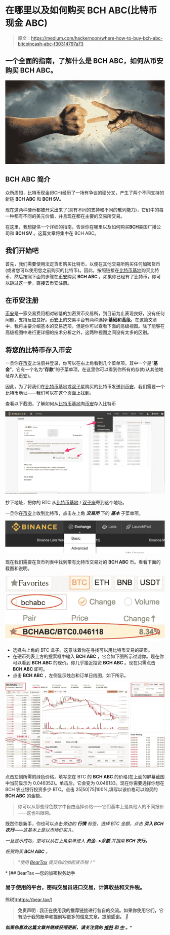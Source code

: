 # 在哪里以及如何购买 BCH ABC(比特币现金 ABC)

> 原文：<https://medium.com/hackernoon/where-how-to-buy-bch-abc-bitcoincash-abc-f30314797a73>

## 一个全面的指南，了解什么是 BCH ABC，如何从币安购买 BCH ABC。

![](img/7f5b1cadbfc361efe380862a27593727.png)

## BCH ABC 简介

众所周知，比特币现金(BCH)经历了一场有争议的硬分叉，产生了两个不同支持的新链 **BCH ABC** 和 **BCH SV。**

现在这两种硬币都被开采出来了(具有不同的支持和不同的散列能力)，它们中的每一种都有不同的美元价值，并且现在都在主要的交易所交易。

在这里，我想提供一个详细的指南，告诉你在哪里以及如何购买**BCH**美国广播公司和 **BCH SV** 。这篇文章将集中在 BCH ABC。

## **我们开始吧**

首先，我们需要使用法定货币购买比特币，以便在其他交易所购买任何加密货币(或者您可以使用您之前购买的比特币)。因此，按照链接在[比特币基地](https://www.coinbase.com/join/5940a7b706041a01971db0ec)购买比特币，然后按照下面的步骤在[币安](https://www.binance.com/?ref=27693113)购买 **BCH ABC** 。如果你已经有了比特币，你可以跳过这一步，直接去币安注册。

## 在币安注册

[币安](https://www.binance.com/?ref=27693113)是一家交易费用相对较低的加密货币交易所，到目前为止表现良好，没有任何问题，支持反应良好。[币安](https://www.binance.com/?ref=27693113)上的交易平台有两种选择:**基础和高级**。在这篇文章中，我将主要介绍基本的交易选项，但是你可以查看下面的高级视图。除了能够在高级视图中进行更详细的技术分析之外，这两种视图之间没有太多的区别。

## 将您的比特币存入币安

一旦你在[币安](https://www.binance.com/?ref=27693113)上注册并登录，你可以在右上角看到几个菜单项。其中一个是“**基金**”，它有一个名为“**存款**”的子菜单项。在这里你可以看到你所有的存款(从其他地址存入[币安](https://www.binance.com/?ref=27693113))。

因此，为了将我们在[比特币基地](https://www.coinbase.com/join/5940a7b706041a01971db0ec)或[双子星](https://gemini.com)购买的比特币发送到[币安](https://www.binance.com/?ref=27693113)，我们需要一个比特币地址——我们可以在这个页面上找到。

查看以下截图，了解如何从[比特币基地](https://www.coinbase.com/join/5940a7b706041a01971db0ec)向[币安](https://www.binance.com/?ref=27693113)存入比特币

![](img/f272761ff129b51d037d59d1cee938c4.png)

抄下地址，把你的 BTC 从[比特币基地](https://www.coinbase.com/join/5940a7b706041a01971db0ec) / [双子座](https://gemini.com)寄到这个地址。

一旦你在[币安](https://www.binance.com/?ref=27693113)上收到比特币，点击左上角 ***交易所*** 下的 ***基本*** 子菜单项。

![](img/c42d59992c207af9fcbfd40c93fab948.png)

现在我们需要在货币列表中找到带有比特币交易对的 **BCH ABC** 币。看看下面的截图和说明。

![](img/9f570e667aba9e70f13dd739d5ddee96.png)

*   选择右上角的 BTC 盒子。这意味着你在寻找可以用比特币交易的硬币。
*   在硬币列表上方的搜索框中输入 **BCH ABC** ，它会如下图所示过滤你。现在你可以看到 **BCH ABC** 的现价。你几乎接近投资 **BCH ABC** 。现在只需点击 **BCH ABC** 即可。
*   点击 **BCH ABC** ，左侧显示烛台和订单日线图，如下所示。

![](img/d36c541aeaeaec77993f4df1144e3692.png)

点击左侧所需的绿色价格，填写您在 BTC 的 **BCH ABC** 的价格(在上面的屏幕截图中当前显示为 0.046352)。单击后，它会变为 0.046133。现在你需要选择你想在 BCH 农业银行投资多少 BTC。点击 25|50|75|100%,填写以该价格可以购买的 **BCH ABC** 的金额。

> 你可以从那些绿色数字中自由选择价格——它们基本上是其他人的不同报价——这也叫限购。

既然你是新手，你也可以点击*旁边的 ***行情*** 标签，选择 BTC 金额，点击 ***买入 BCH 农行***——这基本上是以市场价买入。*

*一旦显示成功，您可以从右上角菜单进入 ***资金- >余额*** 并搜索 **BCH 农行。***

*祝贺购买 **BCH ABC** 。*

> *"使用 [BearTax](https://bear.tax) 提交你的加密货币税！"*

*[](https://bear.tax/) [## BearTax —您的加密税务助手

### 易于使用的平台，密码交易员进口交易，计算收益和文件税。

熊税](https://bear.tax/) 

> **免责声明** : **我正在使用我的推荐链接进行各自的交流。如果你使用它们，它有助于我的账单和提前写更多的信息文章。提前感谢。** *🙏*

***如果你喜欢这篇文章并继续获得更新，请关注我的*** [***推特***](http://twitter.com/confusedcoin) ***和*** [***中***](/@deepthivazrala) ***。****